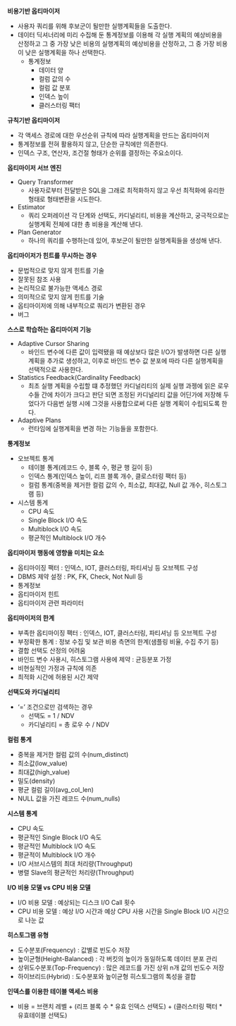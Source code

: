 **비용기반 옵티마이저**

- 사용자 쿼리를 위해 후보군이 될만한 실행계획들을 도출한다.
- 데이터 딕셔너리에 미리 수집해 둔 통계정보를 이용해 각 실행 계획의 예상비용을 산정하고 그 중 가장 낮은 비용의 실행계획의 예상비용을 산정하고, 그 중 가장 비용이 낮은 실행계획을 하나 선택한다.
    - 통계정보
        - 데이터 양
        - 컬럼 값의 수
        - 컬럼 값 분포
        - 인덱스 높이
        - 클러스터링 팩터

**규칙기반 옵티마이저**

- 각 액세스 경로에 대한 우선순위 규칙에 따라 실행계획을 만드는 옵티마이저
- 통계정보를 전혀 활용하지 않고, 단순한 규칙에만 의존한다.
- 인덱스 구조, 연산자, 조건절 형태가 순위를 결정하는 주요소이다.

**옵티마이저 서브 엔진**

- Query Transformer
    - 사용자로부터 전달받은 SQL을 그래로 최적화하지 않고 우선 최적화에 유리한 형태로 형태변환을 시도한다.
- Estimator
    - 쿼리 오퍼레이션 각 단계와 선택도, 카디널리티, 비용을 계산하고, 궁극적으로는 실행계획 전체에 대한 총 비용을 계산해 낸다.
- Plan Generator
    - 하나의 쿼리를 수행하는데 있어, 후보군이 될만한 실행계획들을 생성해 낸다.

**옵티마이저가 힌트를 무시하는 경우**

- 문법적으로 맞지 않게 힌트를 기술
- 잘못된 참조 사용
- 논리적으로 불가능한 액세스 경로
- 의미적으로 맞지 않게 힌트를 기술
- 옵티마이저에 의해 내부적으로 쿼리가 변환된 경우
- 버그

**스스로 학습하는 옵티마이저 기능**

- Adaptive Cursor Sharing
    - 바인드 변수에 다른 값이 입력됐을 때 예상보다 많은 I/O가 발생하면 다른 실행계획을 추가로 생성하고, 이후로 바인드 변수 값 분포에 따라 다른 실행계획을 선택적으로 사용한다.
- Statistics Feedback(Cardinality Feedback)
    - 최초 실행 계획을 수립할 떄 추정했던 카디널리티의 실제 실행 과젱에 읽은 로우 수들 간에 차이가 크다고 판단 되면 조정된 카디널리티 값을 어딘가에 저장해 두었다가 다음번 실행 시에 그것을 사용합으로써 다른 실행 계획이 수립되도록 한다.
- Adaptive Plans
    - 런타임에 실행계획을 변경 하는 기능들을 포함한다.

**통계정보**

- 오브젝트 통계
    - 테이블 통계(레코드 수, 블록 수, 평균 행 길이 등)
    - 인덱스 통계(인덱스 높이, 리프 블록 개수, 클로스터링 팩터 등)
    - 컬럼 통계(중복을 제거한 컬럼 값의 수, 최소값, 최대값, Null 값 개수, 히스토그램 등)
- 시스템 통계
    - CPU 속도
    - Single Block I/O 속도
    - Multiblock I/O 속도
    - 평균적인 Multiblock I/O 개수

**옵티마이저 행동에 영향을 미치는 요소**

- 옵티마이징 팩터 : 인덱스, IOT, 클러스터링, 파티셔닝 등 오브젝트 구성
- DBMS 제약 설정 : PK, FK, Check, Not Null 등
- 통계정보
- 옵티마이저 힌트
- 옵티마이저 관련 파라미터

**옵티마이저의 한계**

- 부족한 옵티마이징 팩터 : 인덱스, IOT, 클러스터링, 파티셔닝 등 오브젝트 구성
- 부정확한 통계 : 정보 수집 및 보관 비용 측면의 한계(샘플링 비율, 수집 주기 등)
- 결합 선택도 산정의 어려움
- 바인드 변수 사용시, 히스토그램 사용에 제약 : 균등분포 가정
- 비현실적인 가정과 규칙에 의존
- 최적화 시간에 허용된 시간 제약

**선택도와 카디널리티**

- ‘=’ 조건으로만 검색하는 경우
    - 선택도 = 1 / NDV
    - 카디널리티 = 총 로우 수 / NDV

**컬럼 통계**

- 중복을 제거한 컬럼 값의 수(num_distinct)
- 최소값(low_value)
- 최대값(high_value)
- 밀도(density)
- 평균 컬럼 길이(avg_col_len)
- NULL 값을 가진 레코드 수(num_nulls)

**시스템 통계**

- CPU 속도
- 평균적인 Single Block I/O 속도
- 평균적인 Multiblock I/O 속도
- 평균적이 Multiblock I/O 개수
- I/O 서브시스템의 최대 처리량(Throughput)
- 병렬 Slave의 평균적인 처리량(Throughput)

**I/O 비용 모델 vs CPU 비용 모델**

- I/O 비용 모델 : 예상되는 디스크 I/O Call 횟수
- CPU 비용 모델 : 예상 I/O 시간과 예상 CPU 사용 시간을 Single Block I/O 시간으로 나눈 값

**히스토그램 유형**

- 도수분포(Frequency) : 값별로 빈도수 저장
- 높이균형(Height-Balanced) : 각 버킷의 높이가 동일하도록 데이터 분포 관리
- 상위도수분포(Top-Frequency) : 많은 레코드를 가진 상위 n개 값의 빈도수 저장
- 하이브리드(Hybrid) : 도수분포와 높이균형 히스토그램의 톡성을 결합

**인덱스를 이용한 테이블 액세스 비용**

- 비용 = 브랜치 레벨 + (리프 블록 수 * 유효 인덱스 선택도) + (클러스터링 팩터 * 유효테이블 선택도)